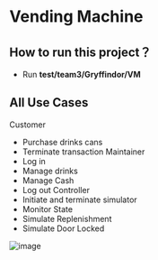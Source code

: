 # Vending Machine

## How to run this project？
* Run **test/team3/Gryffindor/VM**

## All Use Cases
Customer	
- Purchase drinks cans
- Terminate transaction
Maintainer	
- Log in
- Manage drinks
- Manage Cash
- Log out
Controller	
- Initiate and terminate simulator
- Monitor State
- Simulate Replenishment
- Simulate Door Locked

![image](https://user-images.githubusercontent.com/42712987/176857007-fddf0884-cf2a-40dd-9fe9-8b4a5a6dc03e.png)
